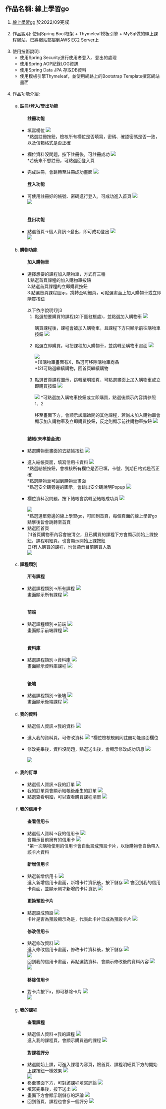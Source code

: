 <body>
    <div>
        <h2>作品名稱: 線上學習go</h2>
    </div>
    <ol>
        <li>
            <a href="http://13.56.232.122:8080/">線上學習go</a>
            <span style="margin-right: 20px; font-size: 15px; font-weight: normal;">於2022/09完成</span> 
        </li>
        <br>
        <li>
            作品說明: 使用Spring Boot框架 + Thymeleaf模板引擎 + MySql做的線上課程網站，已將網站部屬到AWS EC2 Server上
        </li>
        <br>
        <li>
            使用技術說明:
            <ul>
                <li>使用Spring Security進行使用者登入、登出的處理</li>
                <li>使用Spring AOP紀錄LOG資訊</li>
                <li>使用Spring Data JPA 存取DB資料</li>
                <li>使用模板引擎Thymeleaf，並使用網路上的Bootstrap Template撰寫網站畫面</li>
            </ul>
        </li>
        <br>
        <li>
            作品功能介紹: 
            <ol type="a">
                <li>
                    <h4>註冊/登入/登出功能</h4>
                    <ul>
                        <h4>註冊功能</h4>
                        <li>
                            填寫欄位
                            <img src="https://github.com/brianchen712/ecommerce-project/blob/master/Screenshots/registration1.png">
                            <br>
                            *點選註冊按鈕，檢核所有欄位是否填寫，密碼、確認密碼是否一致，以及信箱格式是否正確
                        </li>
                        <br>
                        <li>
                            欄位資料沒問題，按下註冊後，可註冊成功
                            <img src="https://github.com/brianchen712/ecommerce-project/blob/master/Screenshots/registration2.png">
                            <br>
                            *若後來不想註冊，可點選回登入頁
                        </li>
                        <br>
                        <li>
                            完成註冊，會跳轉至註冊成功畫面
                            <img src="https://github.com/brianchen712/ecommerce-project/blob/master/Screenshots/registration3.png">
                        </li>
                        <h4>登入功能</h4>
                        <li>
                            可使用註冊好的帳號、密碼進行登入，可成功進入首頁
                            <img src="https://github.com/brianchen712/ecommerce-project/blob/master/Screenshots/signIn1.png">
                            <br>
                            <img src="https://github.com/brianchen712/ecommerce-project/blob/master/Screenshots/signIn2.png">
                        </li>
                        <br>
                        <h4>登出功能</h4>
                        <li>
                            點選首頁->個人資訊->登出，即可成功登出
                            <img src="https://github.com/brianchen712/ecommerce-project/blob/master/Screenshots/signOut1.png">
                            <br>
                            <img src="https://github.com/brianchen712/ecommerce-project/blob/master/Screenshots/signOut2.png">
                        </li>
                    </ul>
                </li>
                <li>
                    <h4>購物功能</h4>
                    <ul>
                        <h4>加入購物車</h4>
                        <li>
                            選擇想要的課程加入購物車，方式有三種
                            <div>1.點選首頁課程的加入購物車按鈕</div>
                            <div>2.點選首頁課程的立即購買按鈕</div>
                            <div>3.點選首頁課程圖示，跳轉至明細頁，可點選畫面上加入購物車或立即購買按鈕</div>
                            <br>
                            以下依序說明1到3
                            <ol type="1">
                                <li>
                                    點選想要購買的課程(如下圖紅框處)，並點選加入購物車
                                    <img src="https://github.com/brianchen712/ecommerce-project/blob/master/Screenshots/addCart1.png">
                                    <br>
                                    <br>
                                    購買課程後，課程會被加入購物車，且課程下方只顯示前往購物車按鈕
                                    <img src="https://github.com/brianchen712/ecommerce-project/blob/master/Screenshots/addCart2.png">
                                </li>
                                <br>
                                <li>
                                    點選立即購買，可把課程加入購物車，並跳轉至購物車畫面
                                    <img src="https://github.com/brianchen712/ecommerce-project/blob/master/Screenshots/buyNow1.png">
                                    <br>
                                    <br>
                                    <img src="https://github.com/brianchen712/ecommerce-project/blob/master/Screenshots/buyNow2.png">
                                    <br>
                                    <div>*(1)購物車畫面有X，點選可移除購物車商品</div>
                                    <div>*(2)可點選繼續購物，回首頁繼續購物</div>
                                </li>
                                <br>
                                <li>
                                    點選首頁課程圖示，跳轉至明細頁，可點選畫面上加入購物車或立即購買按鈕
                                    <img src="https://github.com/brianchen712/ecommerce-project/blob/master/Screenshots/detailShopping1.png">
                                    <br>
                                    <br>
                                    <img src="https://github.com/brianchen712/ecommerce-project/blob/master/Screenshots/detailShopping2.png">
                                    *可點選加入購物車按鈕或立即購買，點選後顯示內容請參照1、2
                                    <br>
                                    <br>
                                    移至畫面下方，會顯示該講師開的其他課程，若尚未加入購物車會顯示加入購物車及立即購買按鈕，反之則顯示前往購物車按鈕
                                    <img src="https://github.com/brianchen712/ecommerce-project/blob/master/Screenshots/detailShopping3.png">
                                </li>
                            </ol>
                        </li>
                        <br>
                        <h4>結帳(未串接金流)</h4>
                        <li>
                            點選購物車畫面的去結帳按鈕
                            <img src="https://github.com/brianchen712/ecommerce-project/blob/master/Screenshots/checkout1.png">
                        </li>
                        <br>
                        <li>
                            進入結帳頁面，填寫信用卡資料
                            <img src="https://github.com/brianchen712/ecommerce-project/blob/master/Screenshots/checkout2.png">
                            <div>*點選結帳按鈕，會檢核所有欄位是否已填，卡號、到期日格式是否正確
</div>
                            <div>*點選購物車可回到購物車畫面
</div>
                            <div>*點選安全碼旁邊的圖示，會跳出安全碼說明Popup
                            <img src="https://github.com/brianchen712/ecommerce-project/blob/master/Screenshots/cvv2.png">
</div>
                        </li>
                        <br>
                        <li>
                            欄位資料沒問題，按下結帳會跳轉至結帳成功頁
                            <img src="https://github.com/brianchen712/ecommerce-project/blob/master/Screenshots/checkout3.png">
                            <br>
                            <br>
                            <img src="https://github.com/brianchen712/ecommerce-project/blob/master/Screenshots/checkout4.png">
                            <br>
                            *點選選單旁邊的線上學習go，可回到首頁，每個頁面的線上學習go點擊後皆會跳轉至首頁
                        </li>
                        <li>
                            <div>點選回首頁</div>
                            <div>(1)首頁購物車內容會被清空，且已購買的課程下方會顯示開始上課按鈕，課程明細頁，也會顯示開始上課按鈕</div>
                            <div>(2)有人購買的課程，也會顯示目前購買人數</div>
                            <img src="https://github.com/brianchen712/ecommerce-project/blob/master/Screenshots/checkoutAndBackHome.png">
                        </li>
                    </ul>
                </li>
                <li>
                     <h4>課程類別</h4>
                     <ul>
                         <h4>所有課程</h4>
                         <li>
                             點選課程類別->所有課程
                             <img src="https://github.com/brianchen712/ecommerce-project/blob/master/Screenshots/allCourses1.png">
                             <br>
                             畫面顯示所有課程
                             <img src="https://github.com/brianchen712/ecommerce-project/blob/master/Screenshots/allCourses2.png">
                         </li>
                         <br>
                         <h4>前端</h4>
                         <li>
                             點選課程類別->前端
                             <img src="https://github.com/brianchen712/ecommerce-project/blob/master/Screenshots/frontend1.png">
                             <br>
                             畫面顯示前端課程
                             <img src="https://github.com/brianchen712/ecommerce-project/blob/master/Screenshots/frontend2.png">
                         </li>
                         <br>
                         <h4>資料庫</h4>
                         <li>
                             點選課程類別->資料庫
                             <img src="https://github.com/brianchen712/ecommerce-project/blob/master/Screenshots/database1.png">
                             <br>
                             畫面顯示資料庫課程
                             <img src="https://github.com/brianchen712/ecommerce-project/blob/master/Screenshots/database2.png">
                         </li>
                         <br>
                         <h4>後端</h4>
                         <li>
                             點選課程類別->後端
                             <img src="https://github.com/brianchen712/ecommerce-project/blob/master/Screenshots/backend1.png">
                             <br>
                             畫面顯示後端課程
                             <img src="https://github.com/brianchen712/ecommerce-project/blob/master/Screenshots/backend2.png">
                         </li>
                     </ul>
                </li>
                <li>
                    <h4>我的資料</h4>
                    <ul>
                        <li>
                            點選個人資訊->我的資料
                            <img src="https://github.com/brianchen712/ecommerce-project/blob/master/Screenshots/myProfile1.png">
                        </li>
                        <br>
                        <li>
                            進入我的資料頁，可修改資料
                            <img src="https://github.com/brianchen712/ecommerce-project/blob/master/Screenshots/myProfile2.png">
                            *欄位檢核規則同註冊功能畫面欄位
                        </li>
                        <br>
                        <li>
                            修改完畢後，資料沒問題，點選送出後，會顯示修改成功訊息
                            <img src="https://github.com/brianchen712/ecommerce-project/blob/master/Screenshots/myProfile3.png">
                            <br>
                            <br>
                            <img src="https://github.com/brianchen712/ecommerce-project/blob/master/Screenshots/myProfile4.png">
                        </li>
                    </ul>
                </li>            
                <li>
                    <h4>我的訂單</h4>
                    <ul>
                        <li>
                            點選個人資訊->我的訂單
                            <img src="https://github.com/brianchen712/ecommerce-project/blob/master/Screenshots/myOrder1.png">
                        </li>
                        <li>
                            我的訂單頁會顯示結帳後產生的訂單
                            <img src="https://github.com/brianchen712/ecommerce-project/blob/master/Screenshots/myOrder2.png">
                        </li>
                        <li>
                            點選查看明細，可以查看購買課程清單
                            <img src="https://github.com/brianchen712/ecommerce-project/blob/master/Screenshots/myOrder3.png">
                        </li>
                    </ul>
                </li>
                <li>
                    <h4>我的信用卡</h4>
                    <ul>
                        <h4>查看信用卡</h4>
                        <li>
                            點選個人資料->我的信用卡
                            <img src="https://github.com/brianchen712/ecommerce-project/blob/master/Screenshots/myCard1.png">
                            <br>
                            會顯示目前擁有的信用卡
                            <img src="https://github.com/brianchen712/ecommerce-project/blob/master/Screenshots/myCard2.png">
                            <br>
                            *第一次購物使用的信用卡會自動設成預設卡片，以後購物會自動帶入該卡片資料
                        </li>
                        <h4>新增信用卡</h4>
                        <li>
                            點選新增信用卡
                            <img src="https://github.com/brianchen712/ecommerce-project/blob/master/Screenshots/addCard1.png">
                            <br>
                            進入新增信用卡畫面，新增卡片資訊後，按下儲存
                            <img src="https://github.com/brianchen712/ecommerce-project/blob/master/Screenshots/addCard2.png">
                            會回到我的信用卡頁面，並顯示剛才新增的卡片資訊
                            <img src="https://github.com/brianchen712/ecommerce-project/blob/master/Screenshots/addCard3.png">
                        </li>
                        <h4>更換預設卡片</h4>
                        <li>
                            點選設成預設
                            <img src="https://github.com/brianchen712/ecommerce-project/blob/master/Screenshots/defaultCard1.png">
                            <br>
                            卡片是否為預設顯示為是，代表此卡片已成為預設卡片
                            <img src="https://github.com/brianchen712/ecommerce-project/blob/master/Screenshots/defaultCard2.png">
                        </li>
                        <h4>修改信用卡</h4>
                        <li>
                            點選修改資料
                            <img src="https://github.com/brianchen712/ecommerce-project/blob/master/Screenshots/modifyCard1.png">
                            <br>
                            進入修改信用卡畫面，修改卡片資料後，按下儲存
                            <img src="https://github.com/brianchen712/ecommerce-project/blob/master/Screenshots/modifyCard2.png">
                            <br>
                            <img src="https://github.com/brianchen712/ecommerce-project/blob/master/Screenshots/modifyCard3.png">
                            <br>
                            回到我的信用卡畫面，再點選該資料，會顯示修改後的資料內容
                            <img src="https://github.com/brianchen712/ecommerce-project/blob/master/Screenshots/modifyCard4.png">
                            <br>
                            <img src="https://github.com/brianchen712/ecommerce-project/blob/master/Screenshots/modifyCard5.png">
                        </li>
                        <h4>移除信用卡</h4>
                        <li>
                            對卡片按下x，即可移除卡片
                            <img src="https://github.com/brianchen712/ecommerce-project/blob/master/Screenshots/removeCard1.png">
                            <br>
                            <img src="https://github.com/brianchen712/ecommerce-project/blob/master/Screenshots/removeCard2.png">
                        </li>
                    </ul>
                </li>
                <li>
                    <h4>我的課程</h4>
                    <ul>
                        <h4>查看課程</h4>
                        <li>
                            點選個人資料->我的課程
                            <img src="https://github.com/brianchen712/ecommerce-project/blob/master/Screenshots/myCourse1.png">
                            <br>
                            進入我的課程頁，會顯示購買過的課程
                            <img src="https://github.com/brianchen712/ecommerce-project/blob/master/Screenshots/myCourse2.png">
                        </li>
                        <h4>對課程評分</h4>
                        <li>
                            點選開始上課，可進入課程內容頁，跟首頁、課程明細頁下方的開始上課按鈕一樣效果
                            <img src="https://github.com/brianchen712/ecommerce-project/blob/master/Screenshots/courseContent1.png">
                            <br>
                            <img src="https://github.com/brianchen712/ecommerce-project/blob/master/Screenshots/courseContent2.png">
                        </li>
                        <li>
                            移至畫面下方，可對該課程填寫評論
                            <img src="https://github.com/brianchen712/ecommerce-project/blob/master/Screenshots/courseContent3.png">
                        </li>
                        <li>
                            填寫完畢後，按下送出
                            <img src="https://github.com/brianchen712/ecommerce-project/blob/master/Screenshots/courseContent4.png">
                        </li>
                        <li>
                            畫面下方會顯示剛儲存的評論
                            <img src="https://github.com/brianchen712/ecommerce-project/blob/master/Screenshots/courseContent5.png">
                        </li>
                        <li>
                            回到首頁，課程也會多一個評分
                            <img src="https://github.com/brianchen712/ecommerce-project/blob/master/Screenshots/homeHasRating.png">
                        </li>
                    </ul>
                </li>
            </ol>
        </li>
    </ol>
</body>
